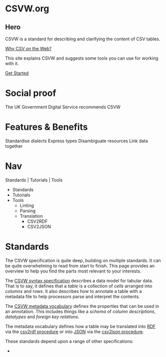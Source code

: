 # CSVW.org


## Hero

CSVW is a standard for describing and clarifying the content of CSV tables.

[Why CSV on the Web?]()

This site explains CSVW and suggests some tools you can use for working with it.

[Get Started]()

# Social proof

The UK Government Digital Service recommends CSVW

# Features & Benefits

Standardise dialects
Express types
Disambiguate resources
Link data together


# Nav

Standards | Tutorials | Tools

- Standards
- Tutorials
- Tools
  - Linting
  - Parsing
  - Translation
    - CSV2RDF
    - CSV2JSON

    
# Standards

The CSVW specification is quite deep, building on multiple standards. It can be quite overwhelming to read from start to finish. This page provides an overview to help you find the parts most relevant to your interests.

The [CSVW syntax specification](https://w3c.github.io/csvw/syntax/) describes a data model for tabular data. That is to say, it defines that a _table_ is a collection of _cells_ arranged into _columns_ and _rows_. It also describes how to annotate a table with a metadata file to help processors parse and interpret the contents.

The [CSVW metadata vocabulary](https://w3c.github.io/csvw/metadata/) defines the properties that can be used in an annotation. This includes things like a _schema_ of _column descriptions_, _datatypes_ and _foreign key relations_.

The metadata vocabulary defines how a table may be translated into [RDF](https://www.w3.org/TR/rdf11-concepts/) via the [csv2rdf procedure](https://w3c.github.io/csvw/csv2rdf/) or into [JSON]() via the [csv2json procedure](https://w3c.github.io/csvw/csv2json/).

These standards depend upon a range of other specifications:

- 
